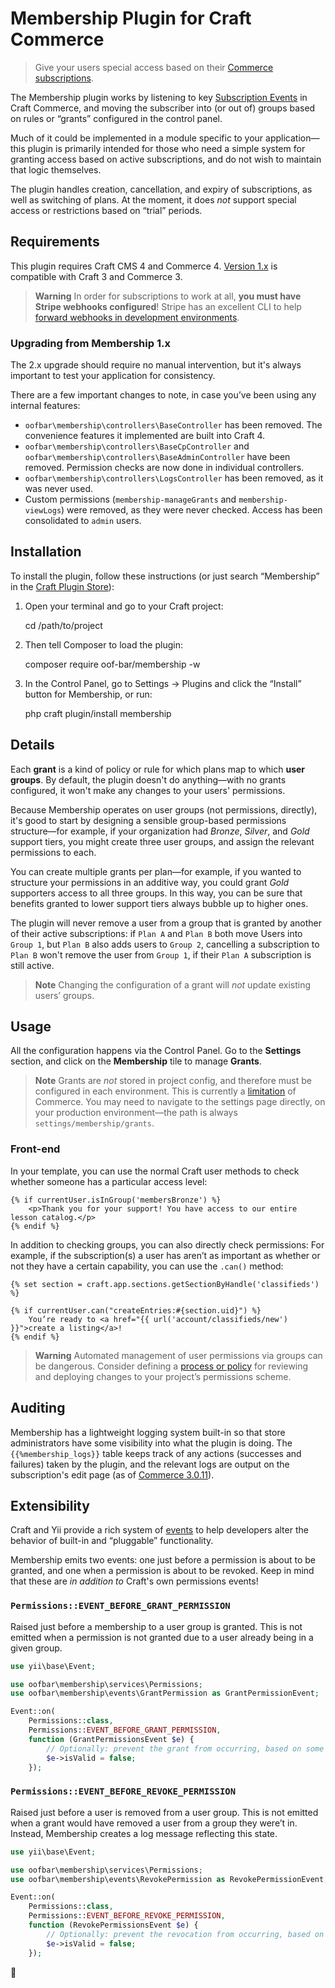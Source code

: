 # Membership Plugin for Craft Commerce

> Give your users special access based on their [Commerce subscriptions](https://docs.craftcms.com/commerce/v4/subscriptions.html).

The Membership plugin works by listening to key [Subscription Events](https://docs.craftcms.com/commerce/v4/events.html#subscription-events) in Craft Commerce, and moving the subscriber into (or out of) groups based on rules or “grants” configured in the control panel.

Much of it could be implemented in a module specific to your application—this plugin is primarily intended for those who need a simple system for granting access based on active subscriptions, and do not wish to maintain that logic themselves.

The plugin handles creation, cancellation, and expiry of subscriptions, as well as switching of plans. At the moment, it does _not_ support special access or restrictions based on “trial” periods.

## Requirements

This plugin requires Craft CMS 4 and Commerce 4. [Version 1.x](https://github.com/oof-bar/craft-membership/tree/v1) is compatible with Craft 3 and Commerce 3.

> **Warning**
> In order for subscriptions to work at all, **you must have Stripe webhooks configured**! Stripe has an excellent CLI to help [forward webhooks in development environments](https://stripe.com/docs/webhooks/test).

### Upgrading from Membership 1.x

The 2.x upgrade should require no manual intervention, but it's always important to test your application for consistency.

There are a few important changes to note, in case you’ve been using any internal features:

- `oofbar\membership\controllers\BaseController` has been removed. The convenience features it implemented are built into Craft 4.
- `oofbar\membership\controllers\BaseCpController` and `oofbar\membership\controllers\BaseAdminController` have been removed. Permission checks are now done in individual controllers.
- `oofbar\membership\controllers\LogsController` has been removed, as it was never used.
- Custom permissions (`membership-manageGrants` and `membership-viewLogs`) were removed, as they were never checked. Access has been consolidated to `admin` users.

## Installation

To install the plugin, follow these instructions (or just search “Membership” in the [Craft Plugin Store](#)):

1. Open your terminal and go to your Craft project:

    cd /path/to/project

2. Then tell Composer to load the plugin:

    composer require oof-bar/membership -w

3. In the Control Panel, go to Settings &rarr; Plugins and click the “Install” button for Membership, or run:

    php craft plugin/install membership

## Details

Each **grant** is a kind of policy or rule for which plans map to which **user groups**. By default, the plugin doesn't do anything—with no grants configured, it won't make any changes to your users' permissions.

Because Membership operates on user groups (not permissions, directly), it's good to start by designing a sensible group-based permissions structure—for example, if your organization had _Bronze_, _Silver_, and _Gold_ support tiers, you might create three user groups, and assign the relevant permissions to each.

You can create multiple grants per plan—for example, if you wanted to structure your permissions in an additive way, you could grant _Gold_ supporters access to all three groups. In this way, you can be sure that benefits granted to lower support tiers always bubble up to higher ones.

The plugin will never remove a user from a group that is granted by another of their active subscriptions: if `Plan A` and `Plan B` both move Users into `Group 1`, but `Plan B` also adds users to `Group 2`, cancelling a subscription to `Plan B` won't remove the user from `Group 1`, if their `Plan A` subscription is still active.

> **Note**
> Changing the configuration of a grant will _not_ update existing users’ groups.

## Usage

All the configuration happens via the Control Panel. Go to the **Settings** section, and click on the **Membership** tile to manage **Grants**.

> **Note**
> Grants are _not_ stored in project config, and therefore must be configured in each environment. This is currently a [limitation](https://github.com/oof-bar/craft-membership/issues/5) of Commerce. You may need to navigate to the settings page directly, on your production environment—the path is always `settings/membership/grants`.

### Front-end

In your template, you can use the normal Craft user methods to check whether someone has a particular access level:

```twig
{% if currentUser.isInGroup('membersBronze') %}
    <p>Thank you for your support! You have access to our entire lesson catalog.</p>
{% endif %}
```

In addition to checking groups, you can also directly check permissions: For example, if the subscription(s) a user has aren’t as important as whether or not they have a certain capability, you can use the `.can()` method:

```twig
{% set section = craft.app.sections.getSectionByHandle('classifieds') %}

{% if currentUser.can("createEntries:#{section.uid}") %}
    You’re ready to <a href="{{ url('account/classifieds/new') }}">create a listing</a>!
{% endif %}
```

> **Warning**
> Automated management of user permissions via groups can be dangerous. Consider defining a [process or policy](https://putyourlightson.com/articles/securing-your-craft-site-in-2022-part-3) for reviewing and deploying changes to your project’s permissions scheme.

## Auditing

Membership has a lightweight logging system built-in so that store administrators have some visibility into what the plugin is doing. The `{{%membership_logs}}` table keeps track of any actions (successes and failures) taken by the plugin, and the relevant logs are output on the subscription's edit page (as of [Commerce 3.0.11](https://github.com/craftcms/commerce/blob/develop/CHANGELOG.md#3011---2020-02-25)).

## Extensibility

Craft and Yii provide a rich system of [events](https://craftcms.com/docs/4.x/extend/events.html) to help developers alter the behavior of built-in and “pluggable” functionality.

Membership emits two events: one just before a permission is about to be granted, and one when a permission is about to be revoked. Keep in mind that these are _in addition to_ Craft's own permissions events!

### `Permissions::EVENT_BEFORE_GRANT_PERMISSION`

Raised just before a membership to a user group is granted. This is not emitted when a permission is not granted due to a user already being in a given group.

```php
use yii\base\Event;

use oofbar\membership\services\Permissions;
use oofbar\membership\events\GrantPermission as GrantPermissionEvent;

Event::on(
    Permissions::class,
    Permissions::EVENT_BEFORE_GRANT_PERMISSION,
    function (GrantPermissionsEvent $e) {
        // Optionally: prevent the grant from occurring, based on some criteria!
        $e->isValid = false;
    });
```

### `Permissions::EVENT_BEFORE_REVOKE_PERMISSION`

Raised just before a user is removed from a user group. This is not emitted when a grant would have removed a user from a group they were’t in. Instead, Membership creates a log message reflecting this state.

```php
use yii\base\Event;

use oofbar\membership\services\Permissions;
use oofbar\membership\events\RevokePermission as RevokePermissionEvent;

Event::on(
    Permissions::class,
    Permissions::EVENT_BEFORE_REVOKE_PERMISSION,
    function (RevokePermissionsEvent $e) {
        // Optionally: prevent the revocation from occurring, based on some criteria!
        $e->isValid = false;
    });
```

:deciduous_tree:

